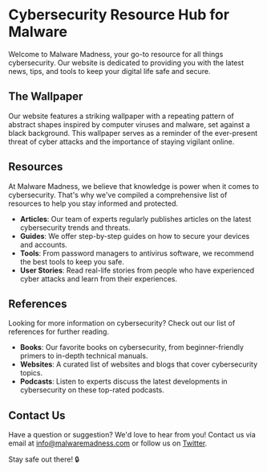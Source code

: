 <!--font:Montserrat-->

# Cybersecurity Resource Hub for Malware

Welcome to Malware Madness, your go-to resource for all things cybersecurity. Our website is dedicated to providing you with the latest news, tips, and tools to keep your digital life safe and secure.

## The Wallpaper

Our website features a striking wallpaper with a repeating pattern of abstract shapes inspired by computer viruses and malware, set against a black background. This wallpaper serves as a reminder of the ever-present threat of cyber attacks and the importance of staying vigilant online.

## Resources

At Malware Madness, we believe that knowledge is power when it comes to cybersecurity. That's why we've compiled a comprehensive list of resources to help you stay informed and protected.

- **Articles**: Our team of experts regularly publishes articles on the latest cybersecurity trends and threats.
- **Guides**: We offer step-by-step guides on how to secure your devices and accounts.
- **Tools**: From password managers to antivirus software, we recommend the best tools to keep you safe.
- **User Stories**: Read real-life stories from people who have experienced cyber attacks and learn from their experiences.

## References

Looking for more information on cybersecurity? Check out our list of references for further reading.

- **Books**: Our favorite books on cybersecurity, from beginner-friendly primers to in-depth technical manuals.
- **Websites**: A curated list of websites and blogs that cover cybersecurity topics.
- **Podcasts**: Listen to experts discuss the latest developments in cybersecurity on these top-rated podcasts.

## Contact Us

Have a question or suggestion? We'd love to hear from you! Contact us via email at [info@malwaremadness.com](mailto:info@malwaremadness.com) or follow us on [Twitter](#).

Stay safe out there! 🔒

<!--

Write me content for website with wallpaper which alt text is:

"A wallpaper with a repeating pattern of abstract shapes inspired by computer viruses and malware, set against a black background."

The name/title of the page should not be 1:1 copy of the alt text but rather a real content of the website which is using this wallpaper.

- Use markdown format 
- Start with heading
- Heading should be short and concise
- The content should look like a real website 
- The website should not be about the wallpaper, wallpaper is just a related background
- Heading should be contain work "wallpaper" or "background"
- Include real sections like references, contact, user stories, etc. use things relevant to the page purpose.
- Feel free to use structure like headings, bullets, numbering, blockquotes, paragraphs, horizontal lines, etc.
- You can use formatting like bold or _italic_
- You can include UTF-8 emojis
- Links should be only #hash anchors (and you can refer to the document itself)
- Do not include images


---


# Malware Madness: A Cybersecurity Resource Hub

Welcome to Malware Madness, your go-to resource for all things cybersecurity. Our website is dedicated to providing you with the latest news, tips, and tools to keep your digital life safe and secure.

## The Wallpaper

Our website features a striking wallpaper with a repeating pattern of abstract shapes inspired by computer viruses and malware, set against a black background. This wallpaper serves as a reminder of the ever-present threat of cyber attacks and the importance of staying vigilant online.

## Resources

At Malware Madness, we believe that knowledge is power when it comes to cybersecurity. That's why we've compiled a comprehensive list of resources to help you stay informed and protected.

- **Articles**: Our team of experts regularly publishes articles on the latest cybersecurity trends and threats.
- **Guides**: We offer step-by-step guides on how to secure your devices and accounts.
- **Tools**: From password managers to antivirus software, we recommend the best tools to keep you safe.
- **User Stories**: Read real-life stories from people who have experienced cyber attacks and learn from their experiences.

## References

Looking for more information on cybersecurity? Check out our list of references for further reading.

- **Books**: Our favorite books on cybersecurity, from beginner-friendly primers to in-depth technical manuals.
- **Websites**: A curated list of websites and blogs that cover cybersecurity topics.
- **Podcasts**: Listen to experts discuss the latest developments in cybersecurity on these top-rated podcasts.

## Contact Us

Have a question or suggestion? We'd love to hear from you! Contact us via email at [info@malwaremadness.com](mailto:info@malwaremadness.com) or follow us on [Twitter](#).

Stay safe out there! 🔒


---


Write me a Google font which is best fitting for the website.

Pick from the list:
- Cinzel
- Alegreya
- Montserrat
- Poppins
- Cabin
- Creepster
- Cormorant Garamond
- Raleway
- Great Vibes
- Lobster
- Exo 2
- Playfair Display
- Orbitron
- Inter
- Barlow Condensed
- Roboto
- Cinzel Decorative
- Open Sans
- Futura
- Lato
- Dancing Script
- IBM Plex Sans


Write just the font name nothing else.


---


Montserrat

-->
